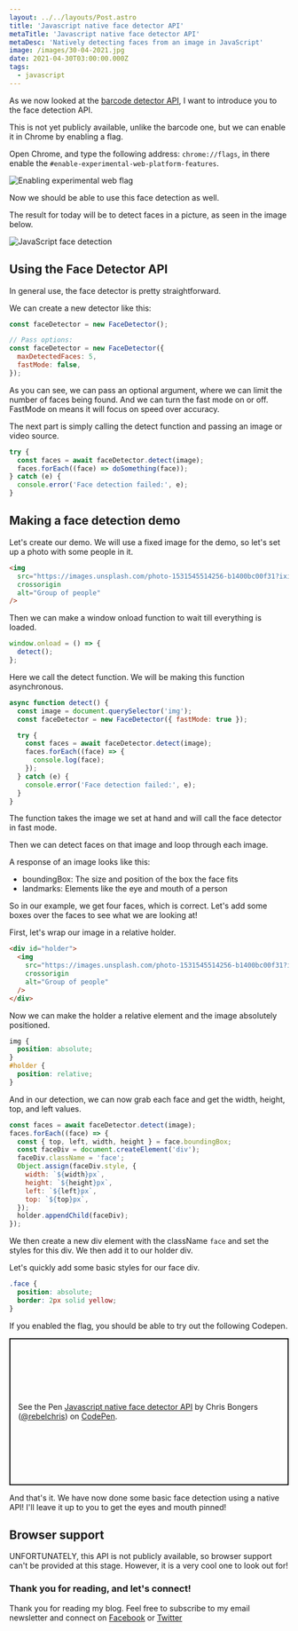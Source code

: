 ```yaml
---
layout: ../../layouts/Post.astro
title: 'Javascript native face detector API'
metaTitle: 'Javascript native face detector API'
metaDesc: 'Natively detecting faces from an image in JavaScript'
image: /images/30-04-2021.jpg
date: 2021-04-30T03:00:00.000Z
tags:
  - javascript
---
```


As we now looked at the [barcode detector API](https://daily-dev-tips.com/posts/detecting-barcodes-from-the-webcam/), I want to introduce you to the face detection API.

This is not yet publicly available, unlike the barcode one, but we can enable it in Chrome by enabling a flag.

Open Chrome, and type the following address: `chrome://flags`, in there enable the `#enable-experimental-web-platform-features`.

![Enabling experimental web flag](https://cdn.hashnode.com/res/hashnode/image/upload/v1619506691206/a6odngNMk.png)

Now we should be able to use this face detection as well.

The result for today will be to detect faces in a picture, as seen in the image below.

![JavaScript face detection](https://cdn.hashnode.com/res/hashnode/image/upload/v1619508585879/vusXmX0lj.png)

## Using the Face Detector API

In general use, the face detector is pretty straightforward.

We can create a new detector like this:

```js
const faceDetector = new FaceDetector();

// Pass options:
const faceDetector = new FaceDetector({
  maxDetectedFaces: 5,
  fastMode: false,
});
```

As you can see, we can pass an optional argument, where we can limit the number of faces being found.
And we can turn the fast mode on or off.
FastMode on means it will focus on speed over accuracy.

The next part is simply calling the detect function and passing an image or video source.

```js
try {
  const faces = await faceDetector.detect(image);
  faces.forEach((face) => doSomething(face));
} catch (e) {
  console.error('Face detection failed:', e);
}
```

## Making a face detection demo

Let's create our demo. We will use a fixed image for the demo, so let's set up a photo with some people in it.

```html
<img
  src="https://images.unsplash.com/photo-1531545514256-b1400bc00f31?ixid=MnwxMjA3fDB8MHxwaG90by1wYWdlfHx8fGVufDB8fHx8&ixlib=rb-1.2.1&auto=format&fit=crop&w=1567&q=80"
  crossorigin
  alt="Group of people"
/>
```

Then we can make a window onload function to wait till everything is loaded.

```js
window.onload = () => {
  detect();
};
```

Here we call the detect function. We will be making this function asynchronous.

```js
async function detect() {
  const image = document.querySelector('img');
  const faceDetector = new FaceDetector({ fastMode: true });

  try {
    const faces = await faceDetector.detect(image);
    faces.forEach((face) => {
      console.log(face);
    });
  } catch (e) {
    console.error('Face detection failed:', e);
  }
}
```

The function takes the image we set at hand and will call the face detector in fast mode.

Then we can detect faces on that image and loop through each image.

A response of an image looks like this:

- boundingBox: The size and position of the box the face fits
- landmarks: Elements like the eye and mouth of a person

So in our example, we get four faces, which is correct.
Let's add some boxes over the faces to see what we are looking at!

First, let's wrap our image in a relative holder.

```html
<div id="holder">
  <img
    src="https://images.unsplash.com/photo-1531545514256-b1400bc00f31?ixid=MnwxMjA3fDB8MHxwaG90by1wYWdlfHx8fGVufDB8fHx8&ixlib=rb-1.2.1&auto=format&fit=crop&w=1567&q=80"
    crossorigin
    alt="Group of people"
  />
</div>
```

Now we can make the holder a relative element and the image absolutely positioned.

```css
img {
  position: absolute;
}
#holder {
  position: relative;
}
```

And in our detection, we can now grab each face and get the width, height, top, and left values.

```js
const faces = await faceDetector.detect(image);
faces.forEach((face) => {
  const { top, left, width, height } = face.boundingBox;
  const faceDiv = document.createElement('div');
  faceDiv.className = 'face';
  Object.assign(faceDiv.style, {
    width: `${width}px`,
    height: `${height}px`,
    left: `${left}px`,
    top: `${top}px`,
  });
  holder.appendChild(faceDiv);
});
```

We then create a new div element with the className `face` and set the styles for this div. We then add it to our holder div.

Let's quickly add some basic styles for our face div.

```css
.face {
  position: absolute;
  border: 2px solid yellow;
}
```

If you enabled the flag, you should be able to try out the following Codepen.

<p class="codepen" data-height="265" data-theme-id="dark" data-default-tab="js,result" data-user="rebelchris" data-slug-hash="JjEzxMX" style="height: 265px; box-sizing: border-box; display: flex; align-items: center; justify-content: center; border: 2px solid; margin: 1em 0; padding: 1em;" data-pen-title="Javascript native face detector API">
  <span>See the Pen <a href="https://codepen.io/rebelchris/pen/JjEzxMX">
  Javascript native face detector API</a> by Chris Bongers (<a href="https://codepen.io/rebelchris">@rebelchris</a>)
  on <a href="https://codepen.io">CodePen</a>.</span>
</p>
<script async src="https://cpwebassets.codepen.io/assets/embed/ei.js"></script>

And that's it. We have now done some basic face detection using a native API!
I'll leave it up to you to get the eyes and mouth pinned!

## Browser support

UNFORTUNATELY, this API is not publicly available, so browser support can't be provided at this stage.
However, it is a very cool one to look out for!

### Thank you for reading, and let's connect!

Thank you for reading my blog. Feel free to subscribe to my email newsletter and connect on [Facebook](https://www.facebook.com/DailyDevTipsBlog) or [Twitter](https://twitter.com/DailyDevTips1)
